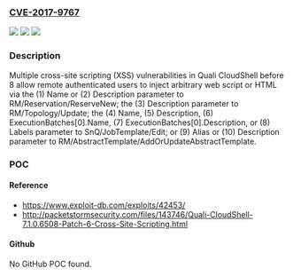 ### [CVE-2017-9767](https://cve.mitre.org/cgi-bin/cvename.cgi?name=CVE-2017-9767)
![](https://img.shields.io/static/v1?label=Product&message=n%2Fa&color=blue)
![](https://img.shields.io/static/v1?label=Version&message=n%2Fa&color=blue)
![](https://img.shields.io/static/v1?label=Vulnerability&message=n%2Fa&color=brighgreen)

### Description

Multiple cross-site scripting (XSS) vulnerabilities in Quali CloudShell before 8 allow remote authenticated users to inject arbitrary web script or HTML via the (1) Name or (2) Description parameter to RM/Reservation/ReserveNew; the (3) Description parameter to RM/Topology/Update; the (4) Name, (5) Description, (6) ExecutionBatches[0].Name, (7) ExecutionBatches[0].Description, or (8) Labels parameter to SnQ/JobTemplate/Edit; or (9) Alias or (10) Description parameter to RM/AbstractTemplate/AddOrUpdateAbstractTemplate.

### POC

#### Reference
- https://www.exploit-db.com/exploits/42453/
- http://packetstormsecurity.com/files/143746/Quali-CloudShell-7.1.0.6508-Patch-6-Cross-Site-Scripting.html

#### Github
No GitHub POC found.

